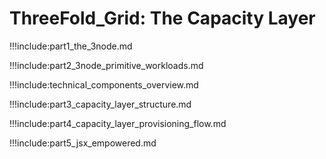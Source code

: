 # ThreeFold_Grid: The Capacity Layer

!!!include:part1_the_3node.md

!!!include:part2_3node_primitive_workloads.md

!!!include:technical_components_overview.md

!!!include:part3_capacity_layer_structure.md

!!!include:part4_capacity_layer_provisioning_flow.md

!!!include:part5_jsx_empowered.md
